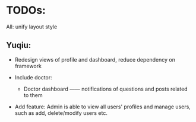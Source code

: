 # TODOs:

All: unify layout style

## Yuqiu:

- Redesign views of profile and dashboard, reduce dependency on framework

- Include doctor:
  - Doctor dashboard —— notifications of questions and posts related to them

- Add feature:
Admin is able to view all users' profiles and manage users, such as add, delete/modify users etc.


